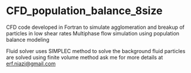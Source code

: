 # CFD_population_balance_8size
CFD code developed in Fortran to simulate agglomeration and breakup of particles in low shear rates
Multiphase flow simulation using population balance modeling 

Fluid solver uses SIMPLEC method to solve the background fluid
particles are solved using finite volume method ask me for more details at erf.niazi@gmail.com
